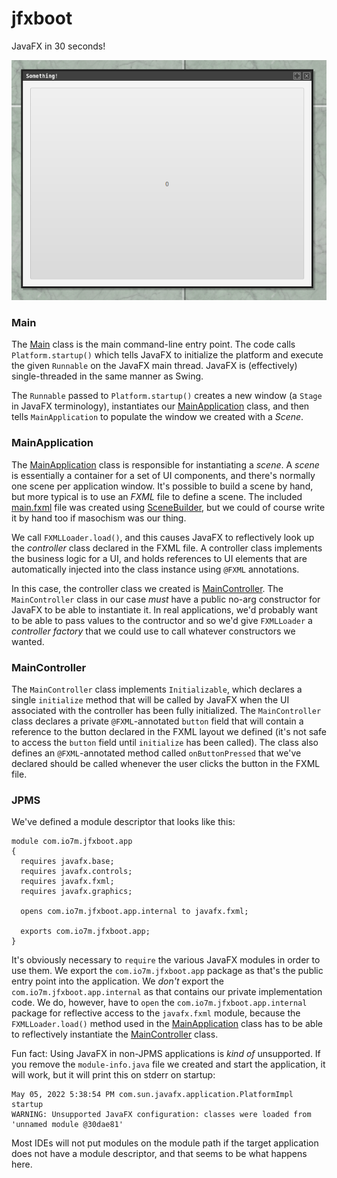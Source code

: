 jfxboot
=

JavaFX in 30 seconds!

![Something](something.png)

### Main

The [Main](src/main/java/com/io7m/jfxboot/app/Main.java) class is the main
command-line entry point. The code calls `Platform.startup()` which tells
JavaFX to initialize the platform and execute the given `Runnable` on the
JavaFX main thread. JavaFX is (effectively) single-threaded in the same manner
as Swing.

The `Runnable` passed to `Platform.startup()` creates a new window (a `Stage`
in JavaFX terminology), instantiates our [MainApplication](#mainapplication)
class, and then tells `MainApplication` to populate the window we created
with a _Scene_.

### MainApplication

The [MainApplication](src/main/java/com/io7m/jfxboot/app/internal/MainApplication.java) class
is responsible for instantiating a _scene_. A _scene_ is essentially a container
for a set of UI components, and there's normally one scene per application
window. It's possible to build a scene by hand, but more typical is to
use an _FXML_ file to define a scene. The included [main.fxml](src/main/resources/com/io7m/jfxboot/app/internal/main.fxml)
file was created using
[SceneBuilder](https://gluonhq.com/products/scene-builder/), but we could
of course write it by hand too if masochism was our thing.

We call `FXMLLoader.load()`, and this causes JavaFX to reflectively look up
the _controller_ class declared in the FXML file. A controller class implements
the business logic for a UI, and holds references to UI elements that are
automatically injected into the class instance using `@FXML` annotations.

In this case, the controller class we created is [MainController](src/main/java/com/io7m/jfxboot/app/internal/MainController.java).
The `MainController` class in our case _must_ have a public no-arg constructor
for JavaFX to be able to instantiate it. In real applications, we'd probably
want to be able to pass values to the contructor and so we'd give `FXMLLoader`
a _controller factory_ that we could use to call whatever constructors we
wanted.

### MainController

The `MainController` class implements `Initializable`, which declares a single
`initialize` method that will be called by JavaFX when the UI associated with
the controller has been fully initialized. The `MainController` class declares
a private `@FXML`-annotated `button` field that will contain a reference to
the button declared in the FXML layout we defined (it's not safe to access the
`button` field until `initialize` has been called). The class also defines
an `@FXML`-annotated method called `onButtonPressed` that we've declared should
be called whenever the user clicks the button in the FXML file.

### JPMS

We've defined a module descriptor that looks like this:

```
module com.io7m.jfxboot.app
{
  requires javafx.base;
  requires javafx.controls;
  requires javafx.fxml;
  requires javafx.graphics;

  opens com.io7m.jfxboot.app.internal to javafx.fxml;

  exports com.io7m.jfxboot.app;
}
```

It's obviously necessary to `require` the various JavaFX modules in order to
use them. We export the `com.io7m.jfxboot.app` package as that's the public
entry point into the application. We _don't_ export the
`com.io7m.jfxboot.app.internal` as that contains our private implementation
code. We do, however, have to `open` the `com.io7m.jfxboot.app.internal`
package for reflective access to the `javafx.fxml` module, because the
`FXMLLoader.load()` method used in the [MainApplication](#mainapplication)
class has to be able to reflectively instantiate the [MainController](#maincontroller) 
class.

Fun fact: Using JavaFX in non-JPMS applications is _kind of_ unsupported. If
you remove the `module-info.java` file we created and start the application,
it will work, but it will print this on stderr on startup:

```
May 05, 2022 5:38:54 PM com.sun.javafx.application.PlatformImpl startup
WARNING: Unsupported JavaFX configuration: classes were loaded from 'unnamed module @30dae81'
```

Most IDEs will not put modules on the module path if the target application
does not have a module descriptor, and that seems to be what happens here.
